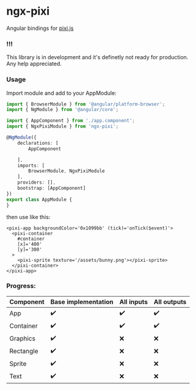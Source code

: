 # ngx-pixi

Angular bindings for [pixi.js](https://pixijs.io/)

### !!!
This library is in development and it's definetly not ready for production. Any help appreciated.

### Usage

Import module and add to your AppModule:
```typescript
import { BrowserModule } from '@angular/platform-browser';
import { NgModule } from '@angular/core';

import { AppComponent } from './app.component';
import { NgxPixiModule } from 'ngx-pixi';

@NgModule({
	declarations: [
		AppComponent

	],
	imports: [
		BrowserModule, NgxPixiModule
	],
	providers: [],
	bootstrap: [AppComponent]
})
export class AppModule {
}

```

then use like this:
```angular2html
<pixi-app backgroundColor='0x1099bb' (tick)='onTick($event)'>
  <pixi-container
    #container
    [x]='400'
    [y]='300'
  >
    <pixi-sprite texture='/assets/bunny.png'></pixi-sprite>
  </pixi-container>
</pixi-app>
```

### Progress:
|Component     |Base implementation  |All inputs|All outputs|
|--------------|---------------------|----------|-----------|
|App           |✔️                |✔️     |✔️     |
|Container     |✔️                |✔️     |✔️     |
|Graphics      |✔️                |❌        |❌         |
|Rectangle     |✔️                |❌        |❌         |
|Sprite        |✔️                |❌        |❌         |
|Text          |✔️                |❌        |❌         |

